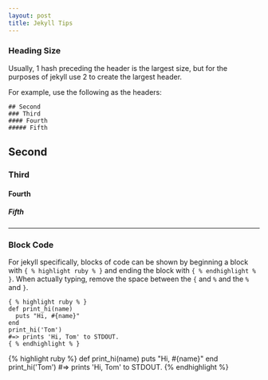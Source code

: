 ```yaml
---
layout: post
title: Jekyll Tips
---
```

### Heading Size
Usually, 1 hash preceding the header is the largest size, but for the purposes of jekyll
use 2 to create the largest header.

For example, use the following as the headers:
```
## Second
### Third
#### Fourth
##### Fifth
```
## Second
### Third
#### Fourth
##### Fifth

---
### Block Code
For jekyll specifically, blocks of code can be shown by beginning a block with `{ % highlight ruby % }`
and ending the block with `{ % endhighlight % }`. When actually typing, remove the space between the
`{` and `%` and the `%` and `}`.
```
{ % highlight ruby % }
def print_hi(name)
  puts "Hi, #{name}"
end
print_hi('Tom')
#=> prints 'Hi, Tom' to STDOUT.
{ % endhighlight % }
```
{% highlight ruby %}
def print_hi(name)
  puts "Hi, #{name}"
end
print_hi('Tom')
#=> prints 'Hi, Tom' to STDOUT.
{% endhighlight %}
